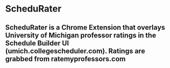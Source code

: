 # ScheduRater
## ScheduRater is a Chrome Extension that overlays University of Michigan professor ratings in the Schedule Builder UI (umich.collegescheduler.com). Ratings are grabbed from ratemyprofessors.com
